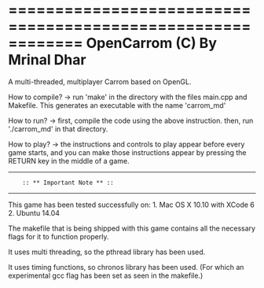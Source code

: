 ============================================================
   	OpenCarrom (C) By Mrinal Dhar 
============================================================

A multi-threaded, multiplayer Carrom based on OpenGL.




How to compile?
-> run 'make' in the directory with the files main.cpp and Makefile. This generates an executable with the name 'carrom_md'

How to run? 
-> first, compile the code using the above instruction. then, run './carrom_md' in that directory. 

How to play? 
-> the instructions and controls to play appear before every game starts, and you can make those instructions appear by pressing the RETURN key in the middle of a game.



-----------------------------------------------------------
		:: ** Important Note ** ::
-----------------------------------------------------------

This game has been tested successfully on:
	1. Mac OS X 10.10 with XCode 6
	2. Ubuntu 14.04

The makefile that is being shipped with this game contains all 
the necessary flags for it to function properly. 

It uses multi threading, so the pthread library has been used. 

It uses timing functions, so chronos library has been used. 
(For which an experimental gcc flag has been set as seen in the makefile.)

